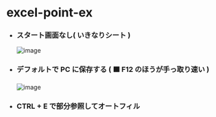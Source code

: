 # excel-point-ex

- ### スタート画面なし( いきなりシート )
  ![image](https://github.com/winofsql/excel-point-ex/assets/1501327/11c2a0a5-5d24-4c77-a344-70b5c52dab9c)
 
- ### デフォルトで PC に保存する ( 🟧 F12 のほうが手っ取り速い )
  ![image](https://github.com/winofsql/excel-point-ex/assets/1501327/d0939bec-eea7-4841-8636-0cbd0750bed3)

- ### CTRL + E で部分参照してオートフィル
   
